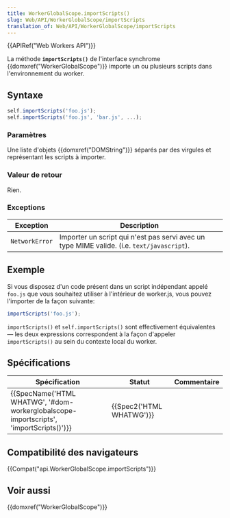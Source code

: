 ```yaml
---
title: WorkerGlobalScope.importScripts()
slug: Web/API/WorkerGlobalScope/importScripts
translation_of: Web/API/WorkerGlobalScope/importScripts
---
```

{{APIRef("Web Workers API")}}

La méthode **`importScripts()`** de l'interface synchrome {{domxref("WorkerGlobalScope")}} importe un ou plusieurs scripts dans l'environnement du worker.

## Syntaxe

```js
self.importScripts('foo.js');
self.importScripts('foo.js', 'bar.js', ...);
```

### Paramètres

Une liste d'objets {{domxref("DOMString")}} séparés par des virgules et représentant les scripts à importer.

### Valeur de retour

Rien.

### Exceptions

| Exception      | Description                                                                                |
| -------------- | ------------------------------------------------------------------------------------------ |
| `NetworkError` | Importer un script qui n'est pas servi avec un type MIME valide. (i.e. `text/javascript`). |

## Exemple

Si vous disposez d'un code présent dans un script indépendant appelé `foo.js` que vous souhaitez utiliser à l'intérieur de worker.js, vous pouvez l'importer de la façon suivante:

```js
importScripts('foo.js');
```

`importScripts()` et `self.importScripts()` sont effectivement équivalentes — les deux expressions correspondent à la façon d'appeler `importScripts()` au sein du contexte local du worker.

## Spécifications

| Spécification                                                                                                        | Statut                           | Commentaire |
| -------------------------------------------------------------------------------------------------------------------- | -------------------------------- | ----------- |
| {{SpecName('HTML WHATWG', '#dom-workerglobalscope-importscripts', 'importScripts()')}} | {{Spec2('HTML WHATWG')}} |             |

## Compatibilité des navigateurs

{{Compat("api.WorkerGlobalScope.importScripts")}}

## Voir aussi

{{domxref("WorkerGlobalScope")}}

